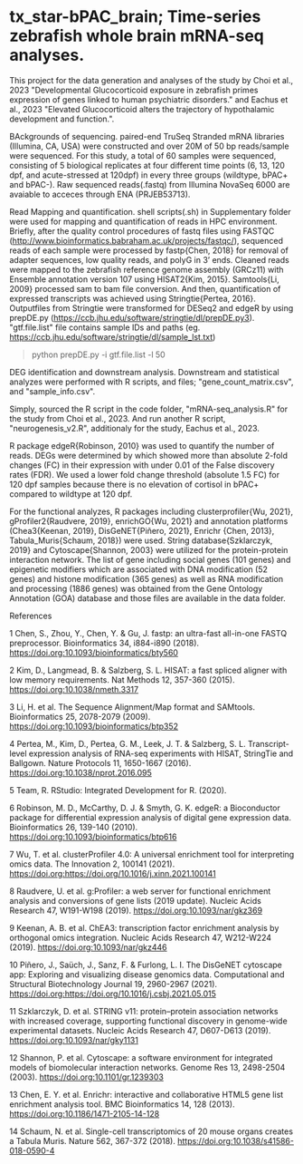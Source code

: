 # tx_star-bPAC_brain; Time-series zebrafish whole brain mRNA-seq analyses.

This project for the data generation and analyses of the study by Choi et al., 2023 "Developmental Glucocorticoid exposure in zebrafish primes expression of genes linked to human psychiatric disorders." and Eachus et al., 2023 "Elevated Glucocorticoid alters the trajectory of hypothalamic development and function.".

BAckgrounds of sequencing.
paired-end TruSeq Stranded mRNA libraries (Illumina, CA, USA) were constructed and over 20M of 50 bp reads/sample were sequenced. For this study, a total of 60 samples were sequenced, consisting of 5 biological replicates at four different time points (6, 13, 120 dpf, and acute-stressed at 120dpf) in every three groups (wildtype, bPAC+ and bPAC-). Raw sequenced reads(.fastq) from Illumina NovaSeq 6000 are avaiable to acceces through ENA (PRJEB53713). 

Read Mapping and quantification.
shell scripts(.sh) in Supplementary folder were used for mapping and quantification of reads in HPC environment. 
Briefly, after the quality control procedures of fastq files using FASTQC (http://www.bioinformatics.babraham.ac.uk/projects/fastqc/), sequenced reads of each sample were processed by fastp{Chen, 2018} for removal of adapter sequences, low quality reads, and polyG in 3’ ends. Cleaned reads were mapped to the zebrafish reference genome assembly (GRCz11) with Ensemble annotation version 107 using HISAT2{Kim, 2015}. Samtools{Li, 2009} processed sam to bam file conversion. And then, quantification of expressed transcripts was achieved using Stringtie{Pertea, 2016}. Outputfiles from Stringtie were transformed for DESeq2 and edgeR by using prepDE.py (https://ccb.jhu.edu/software/stringtie/dl/prepDE.py3). "gtf.file.list" file contains sample IDs and paths (eg. https://ccb.jhu.edu/software/stringtie/dl/sample_lst.txt) 

> python prepDE.py -i gtf.file.list -l 50

DEG identification and downstream analysis.
Downstream and statistical analyzes were performed with R scripts, and files; "gene_count_matrix.csv", and "sample_info.csv".

Simply, sourced the R script in the code folder, "mRNA-seq_analysis.R" for the study from Choi et al., 2023. And run another R script, "neurogenesis_v2.R", additionaly for the study, Eachus et al., 2023.  

R package edgeR{Robinson, 2010} was used to quantify the number of reads. DEGs were determined by which showed more than absolute 2-fold changes (FC) in their expression with under 0.01 of the False discovery rates (FDR). We used a lower fold change threshold (absolute 1.5 FC) for 120 dpf samples because there is no elevation of cortisol in bPAC+ compared to wildtype at 120 dpf. 

For the functional analyzes, R packages including clusterprofiler{Wu, 2021}, gProfiler2{Raudvere, 2019}, enrichGO{Wu, 2021} and annotation platforms (Chea3{Keenan, 2019}, DisGeNET{Piñero, 2021}, Enrichr {Chen, 2013}, Tabula_Muris{Schaum, 2018}) were used. String database{Szklarczyk, 2019} and Cytoscape{Shannon, 2003} were utilized for the protein-protein interaction network. The list of gene including social genes (101 genes) and epigenetic modifiers which are associated with DNA modification (52 genes) and histone modification (365 genes) as well as RNA modification and processing (1886 genes) was obtained from the Gene Ontology Annotation (GOA) database and those files are available in the data folder. 


References

1	Chen, S., Zhou, Y., Chen, Y. & Gu, J. fastp: an ultra-fast all-in-one FASTQ preprocessor. Bioinformatics 34, i884-i890 (2018). https://doi.org:10.1093/bioinformatics/bty560

2	Kim, D., Langmead, B. & Salzberg, S. L. HISAT: a fast spliced aligner with low memory requirements. Nat Methods 12, 357-360 (2015). https://doi.org:10.1038/nmeth.3317

3	Li, H. et al. The Sequence Alignment/Map format and SAMtools. Bioinformatics 25, 2078-2079 (2009). https://doi.org:10.1093/bioinformatics/btp352

4	Pertea, M., Kim, D., Pertea, G. M., Leek, J. T. & Salzberg, S. L. Transcript-level expression analysis of RNA-seq experiments with HISAT, StringTie and Ballgown. Nature Protocols 11, 1650-1667 (2016). https://doi.org:10.1038/nprot.2016.095

5	Team, R. RStudio: Integrated Development for R.  (2020). 

6	Robinson, M. D., McCarthy, D. J. & Smyth, G. K. edgeR: a Bioconductor package for differential expression analysis of digital gene expression data. Bioinformatics 26, 139-140 (2010). https://doi.org:10.1093/bioinformatics/btp616

7	Wu, T. et al. clusterProfiler 4.0: A universal enrichment tool for interpreting omics data. The Innovation 2, 100141 (2021). https://doi.org:https://doi.org/10.1016/j.xinn.2021.100141

8	Raudvere, U. et al. g:Profiler: a web server for functional enrichment analysis and conversions of gene lists (2019 update). Nucleic Acids Research 47, W191-W198 (2019). https://doi.org:10.1093/nar/gkz369

9	Keenan, A. B. et al. ChEA3: transcription factor enrichment analysis by orthogonal omics integration. Nucleic Acids Research 47, W212-W224 (2019). https://doi.org:10.1093/nar/gkz446

10	Piñero, J., Saüch, J., Sanz, F. & Furlong, L. I. The DisGeNET cytoscape app: Exploring and visualizing disease genomics data. Computational and Structural Biotechnology Journal 19, 2960-2967 (2021). https://doi.org:https://doi.org/10.1016/j.csbj.2021.05.015

11	Szklarczyk, D. et al. STRING v11: protein–protein association networks with increased coverage, supporting functional discovery in genome-wide experimental datasets. Nucleic Acids Research 47, D607-D613 (2019). https://doi.org:10.1093/nar/gky1131

12	Shannon, P. et al. Cytoscape: a software environment for integrated models of biomolecular interaction networks. Genome Res 13, 2498-2504 (2003). https://doi.org:10.1101/gr.1239303

13  Chen, E. Y. et al. Enrichr: interactive and collaborative HTML5 gene list enrichment analysis tool. BMC Bioinformatics 14, 128 (2013). https://doi.org:10.1186/1471-2105-14-128

14	Schaum, N. et al. Single-cell transcriptomics of 20 mouse organs creates a Tabula Muris. Nature 562, 367-372 (2018). https://doi.org:10.1038/s41586-018-0590-4

